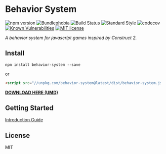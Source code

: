 # Behavior System

[![npm version](https://badgen.net/npm/v/behavior-system)](https://npmjs.org/package/behavior-system)
[![Bundlephobia](https://badgen.net/bundlephobia/minzip/behavior-system)](https://bundlephobia.com/result?p=behavior-system@latest)
[![Build Status](https://travis-ci.org/luizbills/behavior-system.svg?branch=master)](https://travis-ci.org/luizbills/behavior-system)
[![Standard Style](https://img.shields.io/badge/code%20style-standard-brightgreen.svg)](https://github.com/feross/standard)
[![codecov](https://codecov.io/gh/luizbills/behavior-system/branch/master/graph/badge.svg)](https://codecov.io/gh/luizbills/behavior-system)
[![Known Vulnerabilities](https://snyk.io/test/github/luizbills/behavior-system/badge.svg?targetFile=package.json)](https://snyk.io/test/github/luizbills/behavior-system?targetFile=package.json)
[![MIT license](https://img.shields.io/badge/License-MIT-blue.svg)](LICENSE)

*A behavior system for javascript games inspired by Construct 2.*

## Install

`npm install behavior-system --save`

or

```html
<script src="//unpkg.com/behavior-system@latest/dist/behavior-system.js"></script>
```

**[DOWNLOAD HERE (UMD)](https://unpkg.com/behavior-system@latest/dist/behavior-system.js)**

## Getting Started

[Introduction Guide](https://github.com/luizbills/behavior-system/wiki/Getting-Started)

## License
MIT
